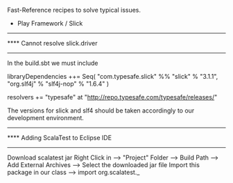 Fast-Reference recipes to solve typical issues.

- Play Framework / Slick

**************************************
**** Cannot resolve slick.driver
**************************************

In the build.sbt we must include

libraryDependencies ++= Seq(
    "com.typesafe.slick" %% "slick" % "3.1.1",
    "org.slf4j" % "slf4j-nop" % "1.6.4" )

resolvers += "typesafe" at "http://repo.typesafe.com/typesafe/releases/"

The versions for slick and slf4 should be taken 
accordingly to our development environment.

*****************************************
**** Adding ScalaTest to Eclipse IDE
*****************************************

Download scalatest jar
Right Click in --> "Project" Folder --> Build Path --> Add External Archives --> Select the downloaded jar file
Import this package in our class --> import org.scalatest._





